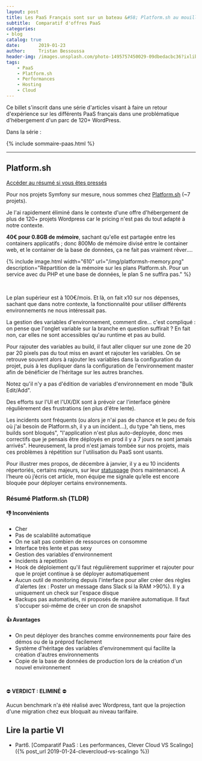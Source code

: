 ```yaml
---
layout: post
title: Les PaaS Français sont sur un bateau &#58; Platform.sh au mouillage
subtitle:  Comparatif d'offres PaaS
categories:
- blog
catalog: true
date:       2019-01-23
author:     Tristan Bessoussa
header-img: /images.unsplash.com/photo-1495757450029-09dbedacbc36?ixlib=rb-1.2.1&ixid=eyJhcHBfaWQiOjEyMDd9&auto=format&fit=crop&w=2089&q=80
tags:
    - PaaS
    - Platform.sh
    - Performances
    - Hosting
    - Cloud
---
```



Ce billet s'inscrit dans une série d'articles visant à faire un retour d'expérience sur les différents PaaS français dans une problématique d'hébergement d'un parc de 120+ WordPress.

Dans la série :

{% include sommaire-paas.html %}

---


## Platform.sh

[Accéder au résumé si vous êtes pressés](#résumé-platformsh-tldr)


Pour nos projets Symfony sur mesure, nous sommes chez [Platform.sh](https://platform.sh/) (~7 projets).

Je l'ai rapidement éliminé dans le contexte d'une offre d'hébergement de plus de 120+ projets Wordpress car le pricing n'est pas du tout adapté à notre contexte.

**40€ pour 0.8GB de mémoire**, sachant qu'elle est partagée entre les containers applicatifs ; donc 800Mo de mémoire divisé entre le container web, et le container de la base de données, ça ne fait pas vraiment rêver....

{% include image.html width="610" url="/img/platformsh-memory.png" description="Répartition de la mémoire sur les plans Platform.sh. Pour un service avec du PHP et une base de données, le plan S ne suffira pas." %}

<br />

Le plan supérieur est à 100€/mois. Et là, on fait x10 sur nos dépenses, sachant que dans notre contexte, la fonctionnalité pour utiliser différents environnements ne nous intéressait pas.

La gestion des variables d'environnement, comment dire... c'est compliqué : on pense que l'onglet variable sur la branche en question suffirait ? En fait non, car elles ne sont accessibles qu'au runtime et pas au build.

Pour rajouter des variables au build, il faut aller cliquer sur une zone de 20 par 20 pixels pas du tout miss en avant et rajouter les variables. On se retrouve souvent alors à rajouter les variables dans la configuration du projet, puis à les dupliquer dans la configuration de l'environnement master afin de bénéficier de l'héritage sur les autres branches.

Notez qu'il n'y a pas d'édition de variables d'environnement en mode "Bulk Edit/Add".

Des efforts sur l'UI et l'UX/DX sont à prévoir car l'interface génère régulièrement des frustrations (en plus d'être lente).

Les incidents sont fréquents (ou alors je n'ai pas de chance et le peu de fois où j'ai besoin de Platform.sh, il y a un incident...), du type "ah tiens, mes builds sont bloqués", "l'application n'est plus auto-deployée, donc mes correctifs que je pensais être déployés en prod il y a 7 jours ne sont jamais arrivés". Heureusement, la prod n'est jamais tombée sur nos projets, mais ces problèmes à répétition sur l'utilisation du PaaS sont usants.

Pour illustrer mes propos, de décembre à janvier, il y a eu 10 incidents répertoriés, certains majeurs, sur leur [statuspage](https://status.platform.sh/history) (hors maintenance). A l’heure où j’écris cet article, mon équipe me signale qu’elle est encore bloquée pour déployer certains environnements.

### Résumé Platform.sh (TLDR)

#### 👎 Inconvénients

- Cher
- Pas de scalabilité automatique
- On ne sait pas combien de ressources on consomme
- Interface très lente et pas sexy
- Gestion des variables d'environnement
- Incidents à repetition
- Hook de déploiement qu'il faut régulièrement supprimer et rajouter pour que le projet continue à se déployer automatiquement
- Aucun outil de monitoring depuis l'interface pour aller créer des règles d'alertes (ex : Poster un message dans Slack si la RAM >90%). Il y a uniquement un check sur l'espace disque
- Backups pas automatisés, ni proposés de manière automatique. Il faut s'occuper soi-même de créer un cron de snapshot

#### 👍 Avantages

- On peut déployer des branches comme environnements pour faire des démos ou de la préprod facilement
- Système d'héritage des variables d'environemment qui facilite la création d'autres environnements
- Copie de la base de données de production lors de la création d'un nouvel environnement

<br />

⛔️  **VERDICT : ELIMINÉ** ⛔️

Aucun benchmark n'a été réalisé avec Wordpress, tant que la projection d'une migration chez eux bloquait au niveau tarifaire.

## Lire la partie VI

* Part6. [Comparatif PaaS : Les performances, Clever Cloud VS Scalingo]({% post_url 2019-01-24-clevercloud-vs-scalingo %})
<br />
